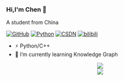 ### Hi,I'm Chen 👋  
A student from China


[![GitHub](https://img.shields.io/badge/dynamic/json?logo=github&label=GitHub&labelColor=495867&color=495867&query=%24.data.totalSubs&url=https%3A%2F%2Fapi.spencerwoo.com%2Fsubstats%2F%3Fsource%3Dgithub%26queryKey%3Dhayschan&style=flat-square)](https://github.com/chenyu313)
[![Python](https://img.shields.io/static/v1?label=Program&message=Python&color=blue)](https://github.com/chenyu313)
[![CSDN](https://img.shields.io/static/v1?label=Blog&message=CSDN&color=red)](https://blog.csdn.net/qq_45190143)
[![bilibili](https://img.shields.io/static/v1?label=B站&message=bilibili&color=pink)](https://space.bilibili.com/440339527)



- ⚡ Python/C++  
- 🌱 I’m currently learning Knowledge Graph  




<div align="center"> <img src="https://github-readme-streak-stats.herokuapp.com/?user=chenyu313" /> </div>

<div align="center"> <img src="https://github.com/chenyu313/Python_crawler/blob/main/%E7%AC%AC%E4%B8%80%E7%AB%A0-%E7%88%AC%E8%99%AB%E5%9F%BA%E7%A1%80/code.gif" /> </div>
